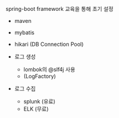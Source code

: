 spring-boot framework 교육을 통해 초기 설정
- maven
- mybatis
- hikari (DB Connection Pool)

- 로그 생성
  -   lombok의 @slf4j 사용
  -   (LogFactory)
- 로그 수집
  - splunk (유료)
  - ELK (무료)
